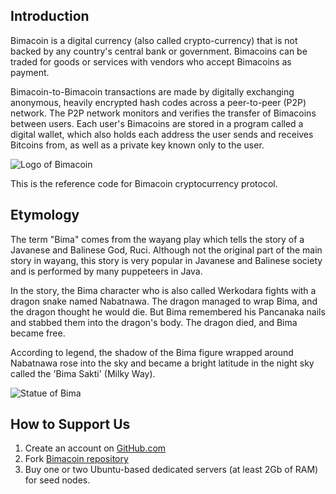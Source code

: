 ## Introduction

Bimacoin is a digital currency (also called crypto-currency) that is not backed by any country's central bank or government. Bimacoins can be traded for goods or services with vendors who accept Bimacoins as payment.

Bimacoin-to-Bimacoin transactions are made by digitally exchanging anonymous, heavily encrypted hash codes across a peer-to-peer (P2P) network. The P2P network monitors and verifies the transfer of Bimacoins between users. Each user's Bimacoins are stored in a program called a digital wallet, which also holds each address the user sends and receives Bitcoins from, as well as a private key known only to the user.

![Logo of Bimacoin](https://i.ibb.co/PTQFd8W/20200826-233813-0000-removebg-preview.png)

This is the reference code for Bimacoin cryptocurrency protocol.

## Etymology

The term "Bima" comes from the wayang play which tells the story of a Javanese and Balinese God, Ruci. Although not the original part of the main story in wayang, this story is very popular in Javanese and Balinese society and is performed by many puppeteers in Java.

In the story, the Bima character who is also called Werkodara fights with a dragon snake named Nabatnawa. The dragon managed to wrap Bima, and the dragon thought he would die. But Bima remembered his Pancanaka nails and stabbed them into the dragon's body. The dragon died, and Bima became free.

According to legend, the shadow of the Bima figure wrapped around Nabatnawa rose into the sky and became a bright latitude in the night sky called the 'Bima Sakti' (Milky Way).

![Statue of Bima](https://www.kintamani.id/wp-content/uploads/Patung-Dewa-Ruci-Kuta-1.jpg)

## How to Support Us

1. Create an account on [GitHub.com](github.com)
2. Fork [Bimacoin repository](https://github.com/michaeljx/Bimacoin)
3. Buy one or two Ubuntu-based dedicated servers (at least 2Gb of RAM) for seed nodes.
